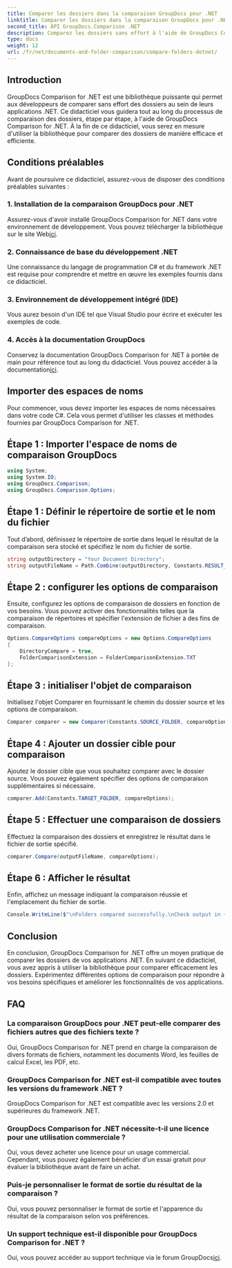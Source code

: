 ```yaml
---
title: Comparer les dossiers dans la comparaison GroupDocs pour .NET
linktitle: Comparer les dossiers dans la comparaison GroupDocs pour .NET
second_title: API GroupDocs.Comparison .NET
description: Comparez les dossiers sans effort à l'aide de GroupDocs Comparison for .NET. Suivez notre étape par étape pour une comparaison efficace des dossiers. Améliorez vos applications .NET.
type: docs
weight: 12
url: /fr/net/documents-and-folder-comparison/compare-folders-dotnet/
---
```

## Introduction
GroupDocs Comparison for .NET est une bibliothèque puissante qui permet aux développeurs de comparer sans effort des dossiers au sein de leurs applications .NET. Ce didacticiel vous guidera tout au long du processus de comparaison des dossiers, étape par étape, à l'aide de GroupDocs Comparison for .NET. À la fin de ce didacticiel, vous serez en mesure d'utiliser la bibliothèque pour comparer des dossiers de manière efficace et efficiente.
## Conditions préalables
Avant de poursuivre ce didacticiel, assurez-vous de disposer des conditions préalables suivantes :
### 1. Installation de la comparaison GroupDocs pour .NET
 Assurez-vous d'avoir installé GroupDocs Comparison for .NET dans votre environnement de développement. Vous pouvez télécharger la bibliothèque sur le site Web[ici](https://releases.groupdocs.com/comparison/net/).
### 2. Connaissance de base du développement .NET
Une connaissance du langage de programmation C# et du framework .NET est requise pour comprendre et mettre en œuvre les exemples fournis dans ce didacticiel.
### 3. Environnement de développement intégré (IDE)
Vous aurez besoin d'un IDE tel que Visual Studio pour écrire et exécuter les exemples de code.
### 4. Accès à la documentation GroupDocs
Conservez la documentation GroupDocs Comparison for .NET à portée de main pour référence tout au long du didacticiel. Vous pouvez accéder à la documentation[ici](https://reference.groupdocs.com/comparison/net/).

## Importer des espaces de noms
Pour commencer, vous devez importer les espaces de noms nécessaires dans votre code C#. Cela vous permet d'utiliser les classes et méthodes fournies par GroupDocs Comparison for .NET.
## Étape 1 : Importer l'espace de noms de comparaison GroupDocs
```csharp
using System;
using System.IO;
using GroupDocs.Comparison;
using GroupDocs.Comparison.Options;
```

## Étape 1 : Définir le répertoire de sortie et le nom du fichier
Tout d’abord, définissez le répertoire de sortie dans lequel le résultat de la comparaison sera stocké et spécifiez le nom du fichier de sortie.
```csharp
string outputDirectory = "Your Document Directory";
string outputFileName = Path.Combine(outputDirectory, Constants.RESULT_FOLDER);
```
## Étape 2 : configurer les options de comparaison
Ensuite, configurez les options de comparaison de dossiers en fonction de vos besoins. Vous pouvez activer des fonctionnalités telles que la comparaison de répertoires et spécifier l'extension de fichier à des fins de comparaison.
```csharp
Options.CompareOptions compareOptions = new Options.CompareOptions
{
    DirectoryCompare = true,
    FolderComparisonExtension = FolderComparisonExtension.TXT
};
```
## Étape 3 : initialiser l'objet de comparaison
Initialisez l'objet Comparer en fournissant le chemin du dossier source et les options de comparaison.
```csharp
Comparer comparer = new Comparer(Constants.SOURCE_FOLDER, compareOptions);
```
## Étape 4 : Ajouter un dossier cible pour comparaison
Ajoutez le dossier cible que vous souhaitez comparer avec le dossier source. Vous pouvez également spécifier des options de comparaison supplémentaires si nécessaire.
```csharp
comparer.Add(Constants.TARGET_FOLDER, compareOptions);
```
## Étape 5 : Effectuer une comparaison de dossiers
Effectuez la comparaison des dossiers et enregistrez le résultat dans le fichier de sortie spécifié.
```csharp
comparer.Compare(outputFileName, compareOptions);
```
## Étape 6 : Afficher le résultat
Enfin, affichez un message indiquant la comparaison réussie et l'emplacement du fichier de sortie.
```csharp
Console.WriteLine($"\nFolders compared successfully.\nCheck output in {Directory.GetCurrentDirectory()}.");
```

## Conclusion
En conclusion, GroupDocs Comparison for .NET offre un moyen pratique de comparer les dossiers de vos applications .NET. En suivant ce didacticiel, vous avez appris à utiliser la bibliothèque pour comparer efficacement les dossiers. Expérimentez différentes options de comparaison pour répondre à vos besoins spécifiques et améliorer les fonctionnalités de vos applications.
## FAQ
### La comparaison GroupDocs pour .NET peut-elle comparer des fichiers autres que des fichiers texte ?
Oui, GroupDocs Comparison for .NET prend en charge la comparaison de divers formats de fichiers, notamment les documents Word, les feuilles de calcul Excel, les PDF, etc.
### GroupDocs Comparison for .NET est-il compatible avec toutes les versions du framework .NET ?
GroupDocs Comparison for .NET est compatible avec les versions 2.0 et supérieures du framework .NET.
### GroupDocs Comparison for .NET nécessite-t-il une licence pour une utilisation commerciale ?
Oui, vous devez acheter une licence pour un usage commercial. Cependant, vous pouvez également bénéficier d'un essai gratuit pour évaluer la bibliothèque avant de faire un achat.
### Puis-je personnaliser le format de sortie du résultat de la comparaison ?
Oui, vous pouvez personnaliser le format de sortie et l'apparence du résultat de la comparaison selon vos préférences.
### Un support technique est-il disponible pour GroupDocs Comparison for .NET ?
 Oui, vous pouvez accéder au support technique via le forum GroupDocs[ici](https://forum.groupdocs.com/c/comparison/12).